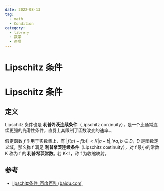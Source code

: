 ```yaml
---
date: 2022-08-13
tag:
  - math
  - Condition
category:
  - library
  - 数学
  - 杂项
---
```


# Lipschitz 条件

# Lipschitz 条件


## 定义

Lipschitz 条件也是 **利普希茨连续条件**（Lipschitz continuity），是一个比通常连续更强的光滑性条件，直觉上其限制了函数改变的速率。、

假定函数 $f$ 作用于实数集上，有 $|f(a)-f(b)|<K|a-b|, \forall a,b \in D$，$D$ 是函数定义域，那么称 f 满足 **利普希茨连续条件**（Lipschitz continuity），对 f 最小的常数 K 称为 f 的 **利普希茨常数**。若 K<1，称 f 为收缩映射。

## 参考

- [lipschitz条件_百度百科 (baidu.com)](https://baike.baidu.com/item/lipschitz条件/3601603)
